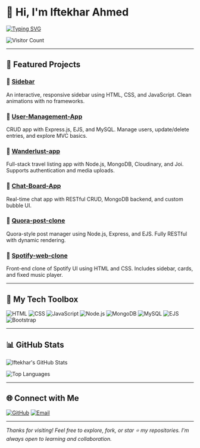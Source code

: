 # 👋 Hi, I'm Iftekhar Ahmed

[![Typing SVG](https://readme-typing-svg.herokuapp.com?font=Fira+Code&size=22&duration=3000&pause=500&color=1DBF73&vCenter=true&width=435&lines=Hi%2C+I'm+Iftekhar+Ahmed!;Full-Stack+Web+Developer;I+build+clean+%26+responsive+UIs)](https://github.com/iftekhar-coder)

![Visitor Count](https://komarev.com/ghpvc/?username=iftekhar-coder&color=blue)

---

## 🚀 Featured Projects

### 🔹 [Sidebar](https://github.com/iftekhar-coder/Sidebar)
An interactive, responsive sidebar using HTML, CSS, and JavaScript. Clean animations with no frameworks.

### 🔹 [User-Management-App](https://github.com/iftekhar-coder/User-Management-App)
CRUD app with Express.js, EJS, and MySQL. Manage users, update/delete entries, and explore MVC basics.

### 🔹 [Wanderlust-app](https://github.com/iftekhar-coder/Wanderlust-app)
Full-stack travel listing app with Node.js, MongoDB, Cloudinary, and Joi. Supports authentication and media uploads.

### 🔹 [Chat-Board-App](https://github.com/iftekhar-coder/Chat-Board-App)
Real-time chat app with RESTful CRUD, MongoDB backend, and custom bubble UI.

### 🔹 [Quora-post-clone](https://github.com/iftekhar-coder/Quora-post-clone)
Quora-style post manager using Node.js, Express, and EJS. Fully RESTful with dynamic rendering.

### 🔹 [Spotify-web-clone](https://github.com/iftekhar-coder/Spotify-web-clone)
Front-end clone of Spotify UI using HTML and CSS. Includes sidebar, cards, and fixed music player.

---

## 🧰 My Tech Toolbox

![HTML](https://img.shields.io/badge/-HTML5-E34F26?style=for-the-badge&logo=html5&logoColor=white)
![CSS](https://img.shields.io/badge/-CSS3-1572B6?style=for-the-badge&logo=css3)
![JavaScript](https://img.shields.io/badge/-JavaScript-F7DF1E?style=for-the-badge&logo=javascript&logoColor=black)
![Node.js](https://img.shields.io/badge/-Node.js-339933?style=for-the-badge&logo=node.js&logoColor=white)
![MongoDB](https://img.shields.io/badge/-MongoDB-4EA94B?style=for-the-badge&logo=mongodb)
![MySQL](https://img.shields.io/badge/-MySQL-00758F?style=for-the-badge&logo=mysql&logoColor=white)
![EJS](https://img.shields.io/badge/-EJS-ffc107?style=for-the-badge&logo=ejs&logoColor=black)
![Bootstrap](https://img.shields.io/badge/-Bootstrap-7952B3?style=for-the-badge&logo=bootstrap)

---

## 📊 GitHub Stats

![Iftekhar's GitHub Stats](https://github-readme-stats.vercel.app/api?username=iftekhar-coder&show_icons=true&theme=radical)

![Top Languages](https://github-readme-stats.vercel.app/api/top-langs/?username=iftekhar-coder&layout=compact&theme=radical)

---

## 🌐 Connect with Me

[![GitHub](https://img.shields.io/badge/GitHub-100000?style=for-the-badge&logo=github&logoColor=white)](https://github.com/iftekhar-coder)
[![Email](https://img.shields.io/badge/Email-D14836?style=for-the-badge&logo=gmail&logoColor=white)](mailto:iftekharahmedansari99@gmail.com)

---

_Thanks for visiting! Feel free to explore, fork, or star ⭐ my repositories. I'm always open to learning and collaboration._

